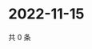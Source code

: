 # 2022-11-15

共 0 条

<!-- BEGIN WEIBO -->
<!-- 最后更新时间 Tue Nov 15 2022 14:19:43 GMT+0800 (China Standard Time) -->

<!-- END WEIBO -->
